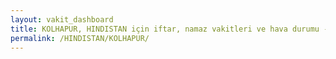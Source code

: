 ```yaml
---
layout: vakit_dashboard
title: KOLHAPUR, HINDISTAN için iftar, namaz vakitleri ve hava durumu - ilçe/eyalet seç
permalink: /HINDISTAN/KOLHAPUR/
---
```


<script type="text/javascript">
  var GLOBAL_COUNTRY = 'HINDISTAN';
  var GLOBAL_CITY = 'KOLHAPUR';
  var GLOBAL_STATE = '';
  var lat = 72;
  var lon = 21;
</script>
